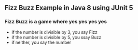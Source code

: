 ## Fizz Buzz Example in Java 8 using JUnit 5

### Fizz Buzz is a game where yes yes yes yes
- if the number is divisible by 3, you say Fizz
- if the number is divisible by 5, you ssay Buzz
- if neither, you say the number

